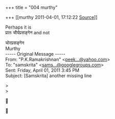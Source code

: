 +++
title = "004 murthy"

+++
[[murthy	2011-04-01, 17:12:22 [Source](https://groups.google.com/g/samskrita/c/EfXC_JYob8s)]]



Perhaps it is  
प्रातः चौर्यप्रसङ्गेन and not

  
चोरप्रसङ्गेन  
Murthy  
----- Original Message -----  
From: "P.K.Ramakrishnan" \<[peek...@yahoo.com]()\>  
To: "samskrita" \<[sams...@googlegroups.com]()\>  
Sent: Friday, April 01, 2011 3:45 PM  
Subject: \[Samskrita\] another missing line

  
\>  
\>





